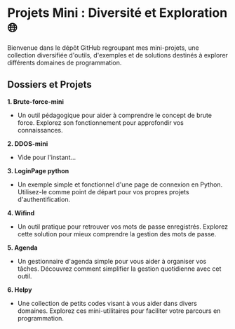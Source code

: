 # Projets Mini : Diversité et Exploration 🌐

Bienvenue dans le dépôt GitHub regroupant mes mini-projets, une collection diversifiée d'outils, d'exemples et de solutions destinés à explorer différents domaines de programmation.

## Dossiers et Projets

**1. Brute-force-mini**
   - Un outil pédagogique pour aider à comprendre le concept de brute force. Explorez son fonctionnement pour approfondir vos connaissances.

**2. DDOS-mini**
   - Vide pour l'instant...

**3. LoginPage python**
   - Un exemple simple et fonctionnel d'une page de connexion en Python. Utilisez-le comme point de départ pour vos propres projets d'authentification.

**4. Wifind**
   - Un outil pratique pour retrouver vos mots de passe enregistrés. Explorez cette solution pour mieux comprendre la gestion des mots de passe.

**5. Agenda**
   - Un gestionnaire d'agenda simple pour vous aider à organiser vos tâches. Découvrez comment simplifier la gestion quotidienne avec cet outil.

**6. Helpy**
   - Une collection de petits codes visant à vous aider dans divers domaines. Explorez ces mini-utilitaires pour faciliter votre parcours en programmation.


